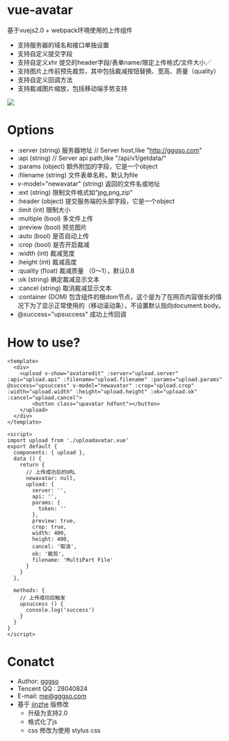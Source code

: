 # vue-avatar

基于vuejs2.0 + webpack环境使用的上传组件

* 支持服务器的域名和接口单独设置
* 支持自定义提交字段
* 支持自定义xhr 提交的header字段/表单name/限定上传格式/文件大小／
* 支持图片上传前预先裁剪，其中包括裁减按钮替换、宽高、质量（quality）
* 支持自定义回调方法
* 支持裁减图片缩放，包括移动端手势支持


![](http://ww1.sinaimg.cn/large/823603acgw1f7ngqzth6ig20hq0eku0x.gif)


# Options

* :server   (string)  服务器地址 // Server host,like "http://gggso.com"
* :api   (string)      // Server api path,like "/api/v1/getdata/"
* :params  (object) 	额外附加的字段，它是一个object
* :filename   (string)  文件表单名称，默认为file
* v-model="newavatar"   (string)    返回的文件名或地址
* :ext    (string)    限制文件格式如“jpg,png,zip”
* :header   (object)   提交服务端的头部字段，它是一个object
* :limit  (int)  限制大小
* :multiple	 (bool) 多文件上传
* :preview   (bool)	预览图片
* :auto	     (bool)	是否自动上传
* :crop      (bool) 是否开启裁减
* :width      (int) 裁减宽度
* :height      (int) 裁减高度
* :quality      (float) 裁减质量 （0～1），默认0.8
* :ok   (string)    确定裁减显示文本
* :cancel   (string)    取消裁减显示文本
* :container   (DOM)    包含组件的根dom节点，这个是为了在网页内容很长的情况下为了显示正常使用的（移动滚动条），不设置默认指向document.body。
* @success="upsuccess"   成功上传回调 

# How to use?

```
<template>
  <div>
    <upload v-show="avataredit" :server="upload.server" :api="upload.api" :filename="upload.filename" :params="upload.params" @success="upsuccess" v-model="newavatar" :crop="upload.crop" :width="upload.width" :height="upload.height" :ok="upload.ok" :cancel="upload.cancel">
        <button class="upavatar hdfont"></button>
    </upload>
  </div>
</template>

<script>
import upload from './uploadavatar.vue'
export default {
  components: { upload },
  data () {
    return {
      // 上传成功后的URL
      newavatar: null,
      upload: {
        server: '',
        api: '',
        params: {
          token: ''
        },
        preview: true,
        crop: true,
        width: 400,
        height: 400,
        cancel: '取消',
        ok: '裁剪',
        filename: 'MultiPart File'
      }
    }
  },

  methods: {
    // 上传成功后触发
    upsuccess () {
      console.log('success')
    }
  }
}
</script>
```
 
# Conatct
- Author: [gggso](http://www.gggso.com)
- Tencent QQ : 28040824
- E-mail: me@gggso.com
- 基于 [jinzhe](https://github.com/jinzhe/vue-upload) 版修改 
    - 升级为支持2.0
    - 格式化了js
    - css 修改为使用 stylus css